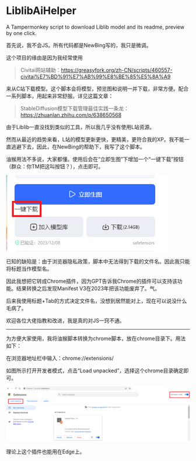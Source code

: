 # LiblibAiHelper
A Tampermonkey script to download Liblib model and its readme, preview by one click.

首先说，我不会JS。所有代码都是NewBing写的，我只是微调。

这个项目的缘由是因为我经常使用

> Civitai网站辅助：https://greasyfork.org/zh-CN/scripts/460557-civitai%E7%BD%91%E7%AB%99%E8%BE%85%E5%8A%A9

来从C站下载模型。这个脚本会将模型，预览图和说明一并下载，非常方便。配合一系列脚本，用起来非常舒服。详见这篇文章：

> StableDiffusion模型下载管理最佳实践一条龙：https://zhuanlan.zhihu.com/p/638650568

由于Liblib一直没找到类似的工具，所以我几乎没有使用L站资源。

然而从最近的趋势来看，L站的模型更新更快，更精美，更符合我的XP。我不能一直逃避下去，因此，在NewBing的帮助下，我写了这个脚本。

油猴用法不多说，大家都懂。使用后会在“立即生图”下增加一个“一键下载”按钮（群众：你TM把这叫按钮？），点击即可。

![download_button_pos.png](doc/download_button_pos.png)

已知的缺陷是：由于浏览器隐私政策，脚本中无法得到下载的文件名。因此我只能将标题当作模型名。

因此我想把它转成Chrome插件，因为GPT告诉我Chrome的插件可以支持该功能。结果转换之后发现Manifest V3在2023年把该功能废弃了。气。

后来我使用标题+Tab的方式决定文件名，没想到居然能对上，现在可以说没什么毛病了。

欢迎各位大佬指教和改进，我是真的对JS一窍不通。

------------------------------------------------------------------------------------------------------------------------

为方便大家使用，我将油猴脚本转换为chrome脚本，放在chrome目录下。用法如下：

在浏览器地址栏中输入：chrome://extensions/

如图所示打开开发者模式，点击“Load unpacked”，选择这个chrome目录确定即可。

![chrome_extension.png](doc/chrome_extension.png)

理论上这个插件也能用在Edge上。

